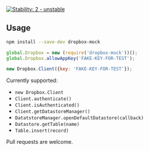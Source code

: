 [![Stability: 2 - unstable](http://img.shields.io/badge/stability-unstable-yellow.svg)](http://nodejs.org/api/documentation.html#documentation_stability_index)

## Usage

```bash
npm install --save-dev dropbox-mock
```

```javascript
global.Dropbox = new (require('dropbox-mock'))();
global.Dropbox.allowAppKey('FAKE-KEY-FOR-TEST');

new Dropbox.Client({key: 'FAKE-KEY-FOR-TEST'});
```

Currently supported:

 - `new Dropbox.Client`
 - `Client.authenticate()`
 - `Client.isAuthenticated()`
 - `Client.getDatastoreManager()`
 - `DatatstoreManager.openDefaultDatastore(callback)`
 - `Datastore.getTable(name)`
 - `Table.insert(record)`

Pull requests are welcome.